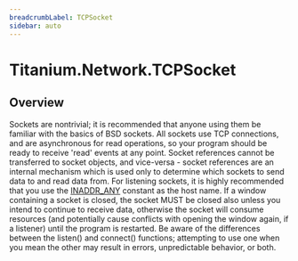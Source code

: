 ```yaml
---
breadcrumbLabel: TCPSocket
sidebar: auto
---
```


# Titanium.Network.TCPSocket

<ProxySummary/>

## Overview

Sockets are nontrivial; it is recommended that anyone using them be familiar with the basics of BSD sockets.  All sockets use TCP connections, and are asynchronous for read operations, so your program should be ready to receive 'read' events at any point.  Socket references cannot be transferred to socket objects, and vice-versa - socket references are an internal mechanism which is used only to determine which sockets to send data to and read data from.  For listening sockets, it is highly recommended that you use the [INADDR_ANY](Titanium.Network.INADDR_ANY) constant as the host name.  If a window containing a socket is closed, the socket MUST be closed also unless you intend to continue to receive data, otherwise the socket will consume resources (and potentially cause conflicts with opening the window again, if a listener) until the program is restarted.  Be aware of the differences between the listen() and connect() functions; attempting to use one when you mean the other may result in errors, unpredictable behavior, or both.

<ApiDocs/>
